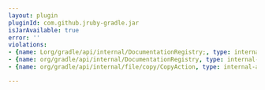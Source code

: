 ```yaml
---
layout: plugin
pluginId: com.github.jruby-gradle.jar
isJarAvailable: true
error: ''
violations:
- {name: Lorg/gradle/api/internal/DocumentationRegistry;, type: internal-api-usage}
- {name: org/gradle/api/internal/DocumentationRegistry, type: internal-api-usage}
- {name: org/gradle/api/internal/file/copy/CopyAction, type: internal-api-usage}

---
```

